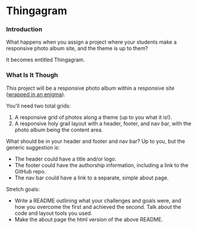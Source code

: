 # Thingagram

### Introduction

What happens when you assign a project where your students make a responsive photo album site, and the theme is up to them?

It becomes entitled Thingagram.


### What Is It Though

This project will be a responsive photo album within a responsive site ([wrapped in an enigma](https://www.phrases.org.uk/meanings/31000.html)).

You'll need two total grids:

1. A responsive grid of photos along a theme (up to you what it is!).
2. A responsive holy grail layout with a header, footer, and nav bar, with the photo album being the content area.


What should be in your header and footer and nav bar? Up to you, but the generic suggestion is:
* The header could have a title and/or logo.
* The footer could have the authorship information, including a link to the GitHub repo.
* The nav bar could have a link to a separate, simple about page.

Stretch goals:

* Write a README outlining what your challenges and goals were, and how you overcome the first and achieved the second. Talk about the code and layout tools you used.
* Make the about page the html version of the above README.